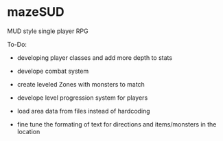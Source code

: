 # mazeSUD
MUD style single player RPG

To-Do:

- developing player classes
  and add more depth to stats

- develope combat system 

- create leveled Zones with monsters to match

- develope level progression system for players

- load area data from files instead of hardcoding

- fine tune the formating of text for directions and items/monsters in the location

